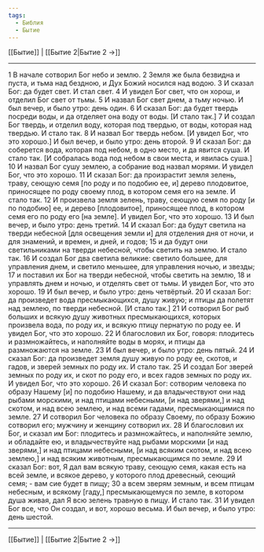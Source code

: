 ```yaml
---
tags:
  - Библия
  - Бытие
---
```

[[Бытие]] | [[Бытие 2|Бытие 2 →]]

---
1 В начале сотворил Бог небо и землю.
2 Земля же была безвидна и пуста, и тьма над бездною, и Дух Божий носился над водою.
3 И сказал Бог: да будет свет. И стал свет.
4 И увидел Бог свет, что он хорош, и отделил Бог свет от тьмы.
5 И назвал Бог свет днем, а тьму ночью. И был вечер, и было утро: день один.
6 И сказал Бог: да будет твердь посреди воды, и да отделяет она воду от воды. [И стало так.]
7 И создал Бог твердь, и отделил воду, которая под твердью, от воды, которая над твердью. И стало так.
8 И назвал Бог твердь небом. [И увидел Бог, что это хорошо.] И был вечер, и было утро: день второй.
9 И сказал Бог: да соберется вода, которая под небом, в одно место, и да явится суша. И стало так. [И собралась вода под небом в свои места, и явилась суша.]
10 И назвал Бог сушу землею, а собрание вод назвал морями. И увидел Бог, что это хорошо.
11 И сказал Бог: да произрастит земля зелень, траву, сеющую семя [по роду и по подобию ее, и] дерево плодовитое, приносящее по роду своему плод, в котором семя его на земле. И стало так.
12 И произвела земля зелень, траву, сеющую семя по роду [и по подобию] ее, и дерево [плодовитое], приносящее плод, в котором семя его по роду его [на земле]. И увидел Бог, что это хорошо.
13 И был вечер, и было утро: день третий.
14 И сказал Бог: да будут светила на тверди небесной [для освещения земли и] для отделения дня от ночи, и для знамений, и времен, и дней, и годов;
15 и да будут они светильниками на тверди небесной, чтобы светить на землю. И стало так.
16 И создал Бог два светила великие: светило большее, для управления днем, и светило меньшее, для управления ночью, и звезды;
17 и поставил их Бог на тверди небесной, чтобы светить на землю,
18 и управлять днем и ночью, и отделять свет от тьмы. И увидел Бог, что это хорошо.
19 И был вечер, и было утро: день четвёртый.
20 И сказал Бог: да произведет вода пресмыкающихся, душу живую; и птицы да полетят над землею, по тверди небесной. [И стало так.]
21 И сотворил Бог рыб больших и всякую душу животных пресмыкающихся, которых произвела вода, по роду их, и всякую птицу пернатую по роду ее. И увидел Бог, что это хорошо.
22 И благословил их Бог, говоря: плодитесь и размножайтесь, и наполняйте воды в морях, и птицы да размножаются на земле.
23 И был вечер, и было утро: день пятый.
24 И сказал Бог: да произведет земля душу живую по роду ее, скотов, и гадов, и зверей земных по роду их. И стало так.
25 И создал Бог зверей земных по роду их, и скот по роду его, и всех гадов земных по роду их. И увидел Бог, что это хорошо.
26 И сказал Бог: сотворим человека по образу Нашему [и] по подобию Нашему, и да владычествуют они над рыбами морскими, и над птицами небесными, [и над зверями,] и над скотом, и над всею землею, и над всеми гадами, пресмыкающимися по земле.
27 И сотворил Бог человека по образу Своему, по образу Божию сотворил его; мужчину и женщину сотворил их.
28 И благословил их Бог, и сказал им Бог: плодитесь и размножайтесь, и наполняйте землю, и обладайте ею, и владычествуйте над рыбами морскими [и над зверями,] и над птицами небесными, [и над всяким скотом, и над всею землею,] и над всяким животным, пресмыкающимся по земле.
29 И сказал Бог: вот, Я дал вам всякую траву, сеющую семя, какая есть на всей земле, и всякое дерево, у которого плод древесный, сеющий семя; - вам сие будет в пищу;
30 а всем зверям земным, и всем птицам небесным, и всякому [гаду,] пресмыкающемуся по земле, в котором душа живая, дал Я всю зелень травную в пищу. И стало так.
31 И увидел Бог все, что Он создал, и вот, хорошо весьма. И был вечер, и было утро: день шестой.

---
[[Бытие]] | [[Бытие 2|Бытие 2 →]]